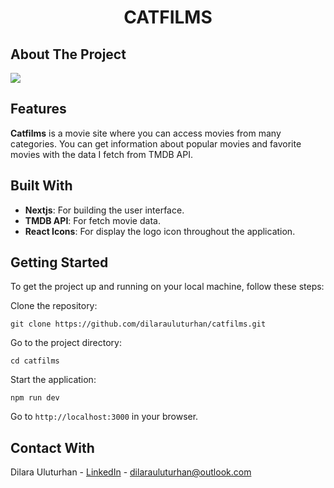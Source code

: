 <div align="center">
  <h1 align="center">CATFILMS</h1>
</div>

## About The Project
![](https://github.com/dilarauluturhan/catfilms/assets/120499369/6687998d-153a-41d1-85e9-e1cccd41b68d)

## Features
**Catfilms** is a movie site where you can access movies from many categories. You can get information about popular movies and favorite movies with the data I fetch from TMDB API.

## Built With
- **Nextjs**: For building the user interface.
- **TMDB API**: For fetch movie data.
- **React Icons**: For display the logo icon throughout the application.

## Getting Started
To get the project up and running on your local machine, follow these steps:

Clone the repository:
````
git clone https://github.com/dilarauluturhan/catfilms.git
````
Go to the project directory:
````
cd catfilms
````
Start the application:
````
npm run dev
````
Go to `http://localhost:3000` in your browser.

## Contact With
Dilara Uluturhan - [LinkedIn](https://www.linkedin.com/in/dilarauluturhan/) - dilarauluturhan@outlook.com
